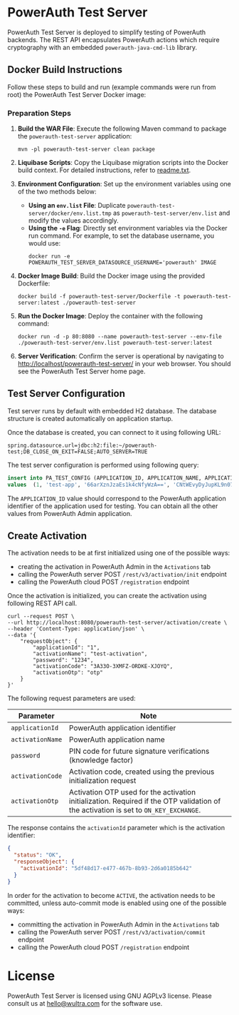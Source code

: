 # PowerAuth Test Server

PowerAuth Test Server is deployed to simplify testing of PowerAuth backends. The REST API encapsulates PowerAuth actions which require cryptography with an embedded `powerauth-java-cmd-lib` library.

## Docker Build Instructions

Follow these steps to build and run (example commands were run from root) the PowerAuth Test Server Docker image:

### Preparation Steps

1. **Build the WAR File**:
   Execute the following Maven command to package the `powerauth-test-server` application:
    ```shell
    mvn -pl powerauth-test-server clean package
    ```

2. **Liquibase Scripts**:
   Copy the Liquibase migration scripts into the Docker build context. For detailed instructions, refer to [readme.txt](deploy/liquibase/readme.txt).

3. **Environment Configuration**:
   Set up the environment variables using one of the two methods below:

   - **Using an `env.list` File**:
     Duplicate `powerauth-test-server/docker/env.list.tmp` as `powerauth-test-server/env.list` and modify the values accordingly.
   - **Using the `-e` Flag**:
     Directly set environment variables via the Docker run command. For example, to set the database username, you would use:
       ```shell
       docker run -e POWERAUTH_TEST_SERVER_DATASOURCE_USERNAME='powerauth' IMAGE
       ```

4. **Docker Image Build**:
   Build the Docker image using the provided Dockerfile:
    ```shell
    docker build -f powerauth-test-server/Dockerfile -t powerauth-test-server:latest ./powerauth-test-server
    ```

5. **Run the Docker Image**:
   Deploy the container with the following command:
    ```shell
    docker run -d -p 80:8080 --name powerauth-test-server --env-file ./powerauth-test-server/env.list powerauth-test-server:latest
    ```

6. **Server Verification**:
   Confirm the server is operational by navigating to [http://localhost/powerauth-test-server/](http://localhost/powerauth-test-server/) in your web browser. You should see the PowerAuth Test Server home page.

## Test Server Configuration

Test server runs by default with embedded H2 database. The database structure is created automatically on application startup.

Once the database is created, you can connect to it using following URL:

```properties
spring.datasource.url=jdbc:h2:file:~/powerauth-test;DB_CLOSE_ON_EXIT=FALSE;AUTO_SERVER=TRUE
```

The test server configuration is performed using following query:

```sql
insert into PA_TEST_CONFIG (APPLICATION_ID, APPLICATION_NAME, APPLICATION_KEY, APPLICATION_SECRET, MASTER_PUBLIC_KEY)
values  (1, 'test-app', '66arXznJzaEs1k4cNfyWzA==', 'CNtWEvyDyJupKL9n07y+aA==', 'BLWJ8cTWx/LxU8dTC7CiNbWKXExRSG/yMKmR3Iw5ZhlPpMQ9qTvBWhY0DnkFr++53JPEwfJaW6zEdIEdq34z59E=');
```

The `APPLICATION_ID` value should correspond to the PowerAuth application identifier of the application used for testing.
You can obtain all the other values from PowerAuth Admin application.

## Create Activation

The activation needs to be at first initialized using one of the possible ways:
- creating the activation in PowerAuth Admin in the `Activations` tab
- calling the PowerAuth server POST `/rest/v3/activation/init` endpoint
- calling the PowerAuth cloud POST `/registration` endpoint

Once the activation is initialized, you can create the activation using following REST API call.

```shell
curl --request POST \
--url http://localhost:8080/powerauth-test-server/activation/create \
--header 'Content-Type: application/json' \
--data '{
    "requestObject": {
        "applicationId": "1",
        "activationName": "test-activation",
        "password": "1234",
        "activationCode": "3A33O-3XMFZ-ORDKE-XJOYQ",
        "activationOtp": "otp"
    }
}'
```

The following request parameters are used:

| Parameter | Note |
|---|---|
| `applicationId` | PowerAuth application identifier |
| `activationName` | PowerAuth application name  |
| `password` | PIN code for future signature verifications (knowledge factor) |
| `activationCode` | Activation code, created using the previous initialization request |
| `activationOtp` | Activation OTP used for the activation initialization. Required if the OTP validation of the activation is set to `ON_KEY_EXCHANGE`. |

The response contains the `activationId` parameter which is the activation identifier:

```json
{
  "status": "OK",
  "responseObject": { 
    "activationId": "5df48d17-e477-467b-8b93-2d6a0185b642"
  }
}
```

In order for the activation to become `ACTIVE`, the activation needs to be committed, unless auto-commit mode is enabled using one of the possible ways:
- committing the activation in PowerAuth Admin in the `Activations` tab
- calling the PowerAuth server POST `/rest/v3/activation/commit` endpoint
- calling the PowerAuth cloud POST `/registration` endpoint

# License

PowerAuth Test Server is licensed using GNU AGPLv3 license. Please consult us at hello@wultra.com for the software use.
